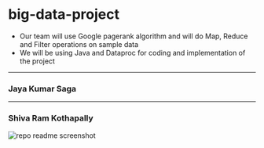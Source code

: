 # big-data-project

- Our team will use Google pagerank algorithm and will do Map, Reduce and Filter operations on sample data
- We will be using Java and Dataproc for coding and implementation of the project

---------------------------------------
 ### Jaya Kumar Saga
 
 
 
 ---------------------------------------
 ### Shiva Ram Kothapally
 
![repo readme screenshot](main/bigdataprojrepo.PNG)
 
